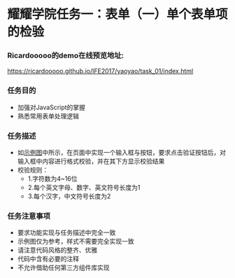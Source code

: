 # 耀耀学院任务一：表单（一）单个表单项的检验
### Ricardooooo的demo在线预览地址:
https://ricardooooo.github.io/IFE2017/yaoyao/task_01/index.html

### 任务目的
* 加强对JavaScript的掌握
* 熟悉常用表单处理逻辑

### 任务描述
* 如[示例图](http://7xrp04.com1.z0.glb.clouddn.com/task_2_29_1.jpg)中所示，在页面中实现一个输入框与按钮，要求点击验证按钮后，对输入框中内容进行格式校验，并在其下方显示校验结果
* 校验规则：
  * 1.字符数为4~16位
  * 2.每个英文字母、数字、英文符号长度为1
  * 3.每个汉字，中文符号长度为2

### 任务注意事项
* 要求功能实现与任务描述中完全一致
* 示例图仅为参考，样式不需要完全实现一致
* 请注意代码风格的整齐、优雅
* 代码中含有必要的注释
* 不允许借助任何第三方组件库实现
